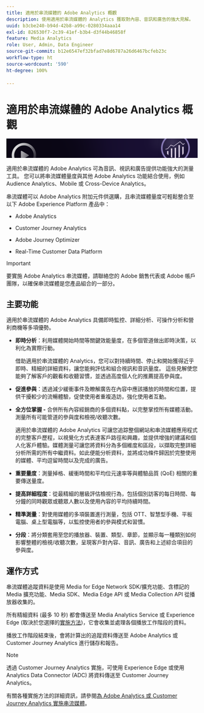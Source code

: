 ```yaml
---
title: 適用於串流媒體的 Adobe Analytics 概觀
description: 使用適用於串流媒體的 Analytics 獲取對內容、音訊和廣告的強大見解。
uuid: b3cbe240-b94d-42b8-a99c-0280334aaa14
exl-id: 826530f7-2c39-41ef-b3b4-d3f44b46858f
feature: Media Analytics
role: User, Admin, Data Engineer
source-git-commit: b12e6547ef32bfad7e8d6787a26d6467bcfeb23c
workflow-type: ht
source-wordcount: '590'
ht-degree: 100%

---
```


# 適用於串流媒體的 Adobe Analytics 概觀

![橫幅](./assets/media_analytics_banner.png)

適用於串流媒體的 Adobe Analytics 可為音訊、視訊和廣告提供功能強大的測量工具。 您可以將串流媒體量度與其他 Adobe Analytics 功能結合使用，例如 Audience Analytics、Mobile 或 Cross-Device Analytics。 

串流媒體可以 Adob&#x200B;&#x200B;e Analytics 附加元件供選購<!-- update this when SKUs are available for other AEP products -->，且串流媒體量度可輕鬆整合至以下 Adob&#x200B;&#x200B;e Experience Platform 產品中：

* Adobe Analytics

* Customer Journey Analytics

* Adobe Journey Optimizer

* Real-Time Customer Data Platform

>[!IMPORTANT]
>
>要實施 Adobe Analytics 串流媒體，請聯絡您的 Adobe 銷售代表或 Adobe 帳戶團隊，以確保串流媒體是您產品組合的一部分。

## 主要功能

適用於串流媒體的 Adobe Analytics 具備即時監控、詳細分析、可操作分析和營利商機等多項優勢。

* **即時分析**：利用媒體開始時間等關鍵效能量度，在多個管道做出即時決策，以利化為實際行動。

  借助適用於串流媒體的 Analytics，您可以對持續時間、停止和開始獲得近乎即時、精細的詳細資料，讓您能夠評估和組合視訊和音訊量度。 這些見解使您能夠了解客戶的觀看和收聽習慣，並透過高度個人化的推薦提高參與度。

* **促進參與**：透過減少緩衝事件及瞭解廣告在內容中應該播放的時間和位置，提供干擾較少的流暢體驗，促使使用者重複造訪，強化使用者互動。

* **全方位掌握 -** 合併所有內容經銷商的多個資料點，以完整掌控所有媒體活動。測量所有可能管道的參與度和檢視/收聽次數。

  適用於串流媒體的 Adobe Analytics 可讓您追踪整個網站和串流媒體應用程式的完整客戶歷程，以視覺化方式表達客戶路徑和興趣，並提供增強的建議和個人化客戶體驗。媒體測量可讓您將資料分為多個維度和區段，以擷取完整詳細分析所需的所有中繼資料。如此便能分析資料，並將成功條件歸因於完整使用的媒體、平均逗留時間以及完成的廣告。

* **重要量度**：測量掉格、緩衝時間和平均位元速率等與體驗品質 (QoE) 相關的重要傳送量度。

* **提高詳細程度**：從最精細的層級評估檢視行為，包括個別訪客的每日時間、每分鐘的同時觀眾或聽眾人數以及使用內容的平均持續時間。

* **精準測量**：對使用媒體的多項裝置進行測量，包括 OTT、智慧型手機、平板電腦、桌上型電腦等，以監控使用者的參與模式和習慣。

* **分段**：將分類套用至您的播放器、裝置、類型、章節，並顯示每一種類別如何影響整體的檢視/收聽次數，呈現客戶對內容、音訊、廣告和上述綜合項目的參與度。


## 運作方式

串流媒體追蹤資料是使用 Media for Edge Network SDK/擴充功能、含標記的 Media 擴充功能、Media SDK、Media Edge API 或 Media Collection API 從播放器收集的。

所有精細資料 (最多 10 秒) 都會傳送至 Media Analytics Service 或 Experience Edge (取決於您選擇的[實施方法](/help/implementation/overview.md))，它會收集並處理各個播放工作階段的資料。

播放工作階段結束後，會將計算出的追蹤資料傳送至 Adobe Analytics 或 Customer Journey Analytics 進行儲存和報告。

>[!NOTE]
>
>透過 Customer Journey Analytics 實施，可使用 Experience Edge 或使用 Analytics Data Connector (ADC) 將資料傳送至 Customer Journey Analytics。


有關各種實施方法的詳細資訊，請參閱[為 Adob&#x200B;&#x200B;e Analytics 或 Customer Journey Analytics 實施串流媒體](/help/implementation/overview.md)。
